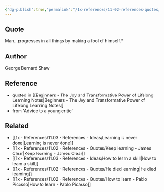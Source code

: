 ```yaml
---
{"dg-publish":true,"permalink":"/1x-references/11-02-references-quotes/man-progresses-in-all-things-by-making-a-fool-of-himself/","title":"structure note","dgShowBacklinks":false}
---
```



## Quote
Man…progresses in all things by making a fool of himself.*

## Author
George Bernard Shaw

## Reference
- quoted in [[Beginners - The Joy and Transformative Power of Lifelong Learning Notes\|Beginners - The Joy and Transformative Power of Lifelong Learning Notes]]
- from 'Advice to a young critic'

## Related
- [[1x - References/11.03 - References - Ideas/Learning is never done\|Learning is never done]]
- [[1x - References/11.02 - References - Quotes/Keep learning - James Clear\|Keep learning - James Clear]]
- [[1x - References/11.03 - References - Ideas/How to learn a skill\|How to learn a skill]]
- [[1x - References/11.02 - References - Quotes/He died learning\|He died learning]]
- [[1x - References/11.02 - References - Quotes/How to learn - Pablo Picasso\|How to learn - Pablo Picasso]]
